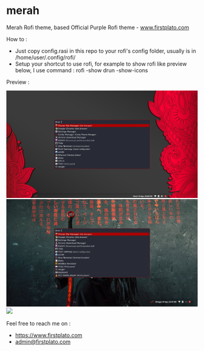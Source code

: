 # merah
Merah Rofi theme, based Official Purple Rofi theme - www.firstplato.com

How to : 
- Just copy config.rasi in this repo to your rofi's config folder, usually is in /home/user/.config/rofi/
- Setup your shortcut to use rofi, for example to show rofi like preview below, I use command : rofi -show drun -show-icons

Preview :

![](https://raw.githubusercontent.com/ipang-dwi/rea/master/img1.png)
![](https://raw.githubusercontent.com/ipang-dwi/rea/master/img2.jpg)
![](https://raw.githubusercontent.com/ipang-dwi/rea/master/img3.jpg)

Feel free to reach me on :
- https://www.firstplato.com
- admin@firstplato.com
